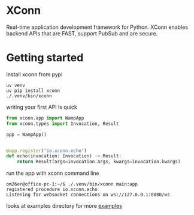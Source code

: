 # XConn
Real-time application development framework for Python. XConn enables backend APIs that are FAST, support PubSub and
are secure.

# Getting started
Install xconn from pypi
```shell
uv venv
uv pip install xconn
./.venv/bin/xconn
```
writing your first API is quick
```python
from xconn.app import WampApp
from xconn.types import Invocation, Result

app = WampApp()


@app.register("io.xconn.echo")
def echo(invocation: Invocation) -> Result:
    return Result(args=invocation.args, kwargs=invocation.kwargs)
```
run the app with xconn command line
```shell
om26er@office-pc-1:~/$ ./.venv/bin/xconn main:app
registered procedure io.xconn.echo
Listening for websocket connections on ws://127.0.0.1:8080/ws
```
looks at examples directory for more [examples](examples)
